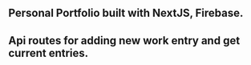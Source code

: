 ## Personal Portfolio built with NextJS, Firebase.

## Api routes for adding new work entry and get current entries.
